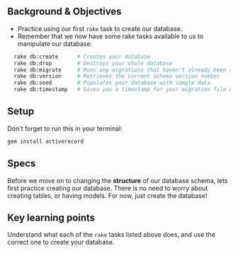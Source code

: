 ## Background & Objectives

- Practice using our first `rake` task to create our database.
- Remember that we now have some rake tasks available to us to manipulate our database:

```bash
  rake db:create      # Creates your database
  rake db:drop        # Destroys your whole database
  rake db:migrate     # Runs any migrations that haven't already been run
  rake db:version     # Retrieves the current schema version number
  rake db:seed        # Populates your database with sample data
  rake db:timestamp   # Gives you a timestamp for your migration file name
```

## Setup

Don't forget to run this in your terminal:

```bash
gem install activerecord
```

## Specs

Before we move on to changing the **structure** of our database schema, lets first practice creating our database. There is no need to worry about creating tables, or having models. For now, just create the database!

## Key learning points

Understand what each of the `rake` tasks listed above does, and use the correct one to create your database.
